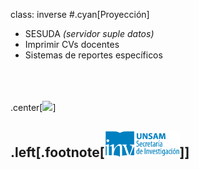 class: inverse
#.cyan[Proyección]
* SESUDA *(servidor suple datos)*
* Imprimir CVs docentes
* Sistemas de reportes específicos
</br>
</br>
</br>
.center[<img src="http://i.giphy.com/tvGFjPwKyr7bO.gif" width="600">]

.left[.footnote[<img src="./public/LogoSecInvHorizontalFondoTranspColor.gif" width="120">]]
---
